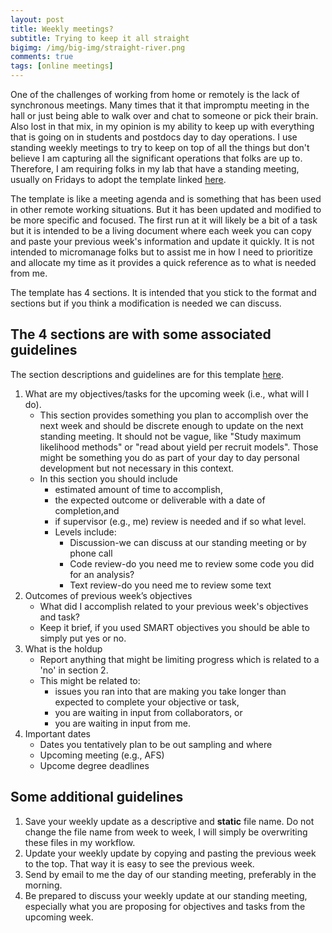 ```yaml
---
layout: post
title: Weekly meetings?
subtitle: Trying to keep it all straight
bigimg: /img/big-img/straight-river.png
comments: true
tags: [online meetings]
---
```



One of the challenges of working from home or remotely is the 
lack of synchronous meetings. Many times that it that impromptu
meeting in the hall or just being able to walk over and chat
to someone or pick their brain. Also lost in that mix, in my
opinion is my ability to keep up with everything that is going
on in students and postdocs day to day operations. I use
standing weekly meetings to try to keep on top of all the
things but don't believe I am capturing all the significant
operations that folks are up to. Therefore, I am requiring
folks in my lab that have a standing meeting, usually on Fridays
to adopt the template linked [here](weekly-update-template.docx). 

The template is like a meeting agenda and is something that has
been used in other remote working situations. But it has been updated
and modified to be more specific and focused. The first run at it will
likely be a bit of a task but it is intended to be a living document where 
each week you can copy and paste your previous week's information and update
it quickly. It is not intended to micromanage folks but to assist me in 
how I need to prioritize and allocate my time as it provides a quick reference 
as to what is needed from me. 

The template has 4 sections. It is intended that you stick to the format
and sections but if you think a modification is needed we can discuss. 

## The 4 sections are with some associated guidelines

The section descriptions and guidelines are for this template [here](weekly-update-template.docx).

1. What are my objectives/tasks for the upcoming week (i.e., what will I do). 
    * This section provides something you plan to accomplish over the next week and 
    should be discrete enough to update on the next standing meeting. It should 
    not be vague, like "Study maximum likelihood methods" or "read about yield per 
    recruit models". Those might be something you do as part of your day to day personal
    development but not necessary in this context. 
    * In this section you should include 
        * estimated amount of time to accomplish, 
        * the expected outcome or deliverable with a date of completion,and
        * if supervisor (e.g., me) review is needed and if so what level. 
        * Levels include: 
            * Discussion-we can discuss at our standing meeting or by phone call
            * Code review-do you need me to review some code you did for an analysis?
            * Text review-do you need me to review some text 
2. Outcomes of previous week’s objectives 
    * What did I accomplish related to your previous week's objectives and task?
    * Keep it brief, if you used SMART objectives you should be able to simply put
    yes or no. 
3. What is the holdup 
    * Report anything that might be limiting progress which is related to a 'no' in section 2. 
    * This might be related to:
        * issues you ran into that are making you take longer than expected to complete your objective
        or task,
        * you are waiting in input from collaborators, or
        * you are waiting in input from me. 
4. Important dates 
    * Dates you tentatively plan to be out sampling and where
    * Upcoming meeting (e.g., AFS)
    * Upcome degree deadlines 

## Some additional guidelines

1. Save your weekly update as a descriptive and **static** file name. Do not change
the file name from week to week, I will simply be overwriting these files in my workflow. 
2. Update your weekly update by copying and pasting the previous week to the top. That 
way it is easy to see the previous week. 
3. Send by email to me the day of our standing meeting, preferably in the morning.
4. Be prepared to discuss your weekly update at our standing meeting, especially what 
you are proposing for objectives and tasks from the upcoming week. 
